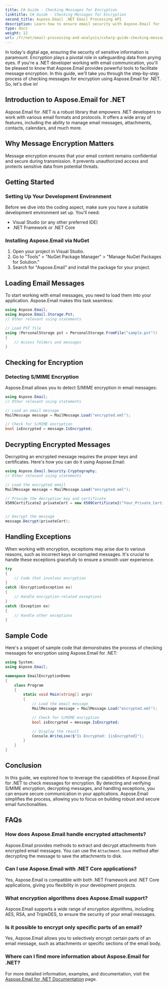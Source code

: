```yaml
---
title: C# Guide - Checking Messages for Encryption
linktitle: C# Guide - Checking Messages for Encryption
second_title: Aspose.Email .NET Email Processing API
description: Learn how to ensure email security with Aspose.Email for .NET. Check for encryption, decrypt messages, and more.
type: docs
weight: 12
url: /fr/net/email-processing-and-analysis/csharp-guide-checking-messages-for-encryption/
---
```


In today's digital age, ensuring the security of sensitive information is paramount. Encryption plays a pivotal role in safeguarding data from prying eyes. If you're a .NET developer working with email communication, you'll be pleased to know that Aspose.Email provides powerful tools to facilitate message encryption. In this guide, we'll take you through the step-by-step process of checking messages for encryption using Aspose.Email for .NET. So, let's dive in!

## Introduction to Aspose.Email for .NET

Aspose.Email for .NET is a robust library that empowers .NET developers to work with various email formats and protocols. It offers a wide array of features, including the ability to manage email messages, attachments, contacts, calendars, and much more.

## Why Message Encryption Matters

Message encryption ensures that your email content remains confidential and secure during transmission. It prevents unauthorized access and protects sensitive data from potential threats.

## Getting Started

### Setting Up Your Development Environment

Before we dive into the coding aspect, make sure you have a suitable development environment set up. You'll need:

- Visual Studio (or any other preferred IDE)
- .NET Framework or .NET Core

### Installing Aspose.Email via NuGet

1. Open your project in Visual Studio.
2. Go to "Tools" > "NuGet Package Manager" > "Manage NuGet Packages for Solution."
3. Search for "Aspose.Email" and install the package for your project.

## Loading Email Messages

To start working with email messages, you need to load them into your application. Aspose.Email makes this task seamless:

```csharp
using Aspose.Email;
using Aspose.Email.Storage.Pst;
// Other relevant using statements

// Load PST file
using (PersonalStorage pst = PersonalStorage.FromFile("sample.pst"))
{
    // Access folders and messages
}
```

## Checking for Encryption

### Detecting S/MIME Encryption

Aspose.Email allows you to detect S/MIME encryption in email messages:

```csharp
using Aspose.Email;
// Other relevant using statements

// Load an email message
MailMessage message = MailMessage.Load("encrypted.eml");

// Check for S/MIME encryption
bool isEncrypted = message.IsEncrypted;
```

## Decrypting Encrypted Messages

Decrypting an encrypted message requires the proper keys and certificates. Here's how you can do it using Aspose.Email:

```csharp
using Aspose.Email.Security.Cryptography;
// Other relevant using statements

// Load the encrypted email
MailMessage message = MailMessage.Load("encrypted.eml");

// Provide the decryption key and certificate
X509Certificate2 privateCert = new X509Certificate2("Your_Private_Certificate_File" );


// Decrypt the message
message.Decrypt(privateCert);
```

## Handling Exceptions

When working with encryption, exceptions may arise due to various reasons, such as incorrect keys or corrupted messages. It's crucial to handle these exceptions gracefully to ensure a smooth user experience.

```csharp
try
{
    // Code that involves encryption
}
catch (EncryptionException ex)
{
    // Handle encryption-related exceptions
}
catch (Exception ex)
{
    // Handle other exceptions
}
```

## Sample Code

Here's a snippet of sample code that demonstrates the process of checking messages for encryption using Aspose.Email for .NET:

```csharp
using System;
using Aspose.Email;

namespace EmailEncryptionDemo
{
    class Program
    {
        static void Main(string[] args)
        {
            // Load the email message
            MailMessage message = MailMessage.Load("encrypted.eml");

            // Check for S/MIME encryption
            bool isEncrypted = message.IsEncrypted;

            // Display the result
            Console.WriteLine($"Is Encrypted: {isEncrypted}");
        }
    }
}
```

## Conclusion

In this guide, we explored how to leverage the capabilities of Aspose.Email for .NET to check messages for encryption. By detecting and verifying S/MIME encryption, decrypting messages, and handling exceptions, you can ensure secure communication in your applications. Aspose.Email simplifies the process, allowing you to focus on building robust and secure email functionalities.

## FAQs

### How does Aspose.Email handle encrypted attachments?

Aspose.Email provides methods to extract and decrypt attachments from encrypted email messages. You can use the `Attachment.Save` method after decrypting the message to save the attachments to disk.

### Can I use Aspose.Email with .NET Core applications?

Yes, Aspose.Email is compatible with both .NET Framework and .NET Core applications, giving you flexibility in your development projects.

### What encryption algorithms does Aspose.Email support?

Aspose.Email supports a wide range of encryption algorithms, including AES, RSA, and TripleDES, to ensure the security of your email messages.

### Is it possible to encrypt only specific parts of an email?

Yes, Aspose.Email allows you to selectively encrypt certain parts of an email message, such as attachments or specific sections of the email body.

### Where can I find more information about Aspose.Email for .NET?

For more detailed information, examples, and documentation, visit the [Aspose.Email for .NET Documentation](https://reference.aspose.com/email/net) page.